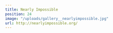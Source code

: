 ```yaml
---
title: Nearly Impossible
position: 24
image: "/uploads/gallery__nearlyimpossible.jpg"
url: http://nearlyimpossible.org/
---
```


